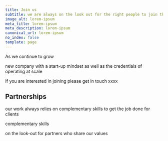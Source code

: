 ```yaml
---
title: Join us
subtitle: we are always on the look out for the right people to join the team.
image_alt: lorem-ipsum
meta_title: lorem-ipsum
meta_description: lorem-ipsum
canonical_url: lorem-ipsum
no_index: false
template: page
---
```

As we continue to grow 

new company with a start-up mindset as well as the credentials of operating at scale

If you are interested in joining please get in touch xxxx

## Partnerships

our work always relies on complementary skills to get the job done for clients

complementary skills

on the look-out for partners who share our values

